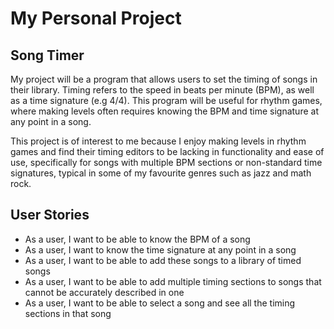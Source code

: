 # My Personal Project

## Song Timer

My project will be a program that allows users 
to set the timing of songs in their library. 
Timing refers to the speed in beats per minute (BPM), 
as well as a time signature (e.g 4/4). 
This program will be useful for rhythm games, where making levels often
requires knowing the BPM and time signature at any point in a song.

This project is of interest to me because I enjoy making levels in rhythm games
and find their timing editors to be lacking in functionality and ease of use,
specifically for songs with multiple BPM sections or non-standard
time signatures, typical in some of my favourite genres such as jazz and math rock.



## User Stories
- As a user, I want to be able to know the BPM of a song
- As a user, I want to know the time signature at any point in a song
- As a user, I want to be able to add these songs to a 
library of timed songs
- As a user, I want to be able to add multiple timing sections
to songs that cannot be accurately described in one
- As a user, I want to be able to select a song and see
all the timing sections in that song